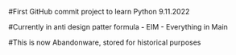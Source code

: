 #First GitHub commit project to learn Python 9.11.2022

#Currently in anti design patter formula - EIM - Everything in Main

#This is now Abandonware, stored for historical purposes
